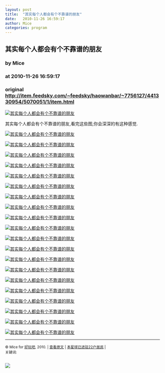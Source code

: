 ```yaml
---
layout: post
title:  "其实每个人都会有个不靠谱的朋友"
date:   2010-11-26 16:59:17
author: Mice
categories: program
---
```


## 其实每个人都会有个不靠谱的朋友
### by Mice
### at 2010-11-26 16:59:17
### original <http://item.feedsky.com/~feedsky/haowanbar/~7756127/441330954/5070051/1/item.html>

<p><a href="http://photo.9haow.cn/2010/11/26/pengyou_01.jpg"><img alt="其实每个人都会有个不靠谱的朋友" src="http://photo.9haow.cn/2010/11/26/pengyou_01.jpg"></a></p>
<p>其实每个人都会有个不靠谱的朋友,看完这些图,你会深深的有这种感觉.</p>
<p><a href="http://photo.9haow.cn/2010/11/26/pengyou_02.jpg"><img alt="其实每个人都会有个不靠谱的朋友" src="http://photo.9haow.cn/2010/11/26/pengyou_02.jpg"></a></p>
<p><a href="http://photo.9haow.cn/2010/11/26/pengyou_03.jpg"><img alt="其实每个人都会有个不靠谱的朋友" src="http://photo.9haow.cn/2010/11/26/pengyou_03.jpg"></a></p>
<p><a href="http://photo.9haow.cn/2010/11/26/pengyou_04.jpg"><img alt="其实每个人都会有个不靠谱的朋友" src="http://photo.9haow.cn/2010/11/26/pengyou_04.jpg"></a></p>
<p><a href="http://photo.9haow.cn/2010/11/26/pengyou_05.jpg"><img alt="其实每个人都会有个不靠谱的朋友" src="http://photo.9haow.cn/2010/11/26/pengyou_05.jpg"></a></p>
<p><a href="http://photo.9haow.cn/2010/11/26/pengyou_06.jpg"><img alt="其实每个人都会有个不靠谱的朋友" src="http://photo.9haow.cn/2010/11/26/pengyou_06.jpg"></a></p>
<p><a href="http://photo.9haow.cn/2010/11/26/pengyou_07.jpg"><img alt="其实每个人都会有个不靠谱的朋友" src="http://photo.9haow.cn/2010/11/26/pengyou_07.jpg"></a></p>
<p><a href="http://photo.9haow.cn/2010/11/26/pengyou_08.jpg"><img alt="其实每个人都会有个不靠谱的朋友" src="http://photo.9haow.cn/2010/11/26/pengyou_08.jpg"></a></p>
<p><a href="http://photo.9haow.cn/2010/11/26/pengyou_09.jpg"><img alt="其实每个人都会有个不靠谱的朋友" src="http://photo.9haow.cn/2010/11/26/pengyou_09.jpg"></a></p>
<p><a href="http://photo.9haow.cn/2010/11/26/pengyou_10.jpg"><img alt="其实每个人都会有个不靠谱的朋友" src="http://photo.9haow.cn/2010/11/26/pengyou_10.jpg"></a></p>
<p><a href="http://photo.9haow.cn/2010/11/26/pengyou_11.jpg"><img alt="其实每个人都会有个不靠谱的朋友" src="http://photo.9haow.cn/2010/11/26/pengyou_11.jpg"></a></p>
<p><a href="http://photo.9haow.cn/2010/11/26/pengyou_12.jpg"><img alt="其实每个人都会有个不靠谱的朋友" src="http://photo.9haow.cn/2010/11/26/pengyou_12.jpg"></a></p>
<p><a href="http://photo.9haow.cn/2010/11/26/pengyou_13.jpg"><img alt="其实每个人都会有个不靠谱的朋友" src="http://photo.9haow.cn/2010/11/26/pengyou_13.jpg"></a></p>
<p><a href="http://photo.9haow.cn/2010/11/26/pengyou_14.jpg"><img alt="其实每个人都会有个不靠谱的朋友" src="http://photo.9haow.cn/2010/11/26/pengyou_14.jpg"></a></p>
<p><a href="http://photo.9haow.cn/2010/11/26/pengyou_15.jpg"><img alt="其实每个人都会有个不靠谱的朋友" src="http://photo.9haow.cn/2010/11/26/pengyou_15.jpg"></a></p>
<p><a href="http://photo.9haow.cn/2010/11/26/pengyou_16.jpg"><img alt="其实每个人都会有个不靠谱的朋友" src="http://photo.9haow.cn/2010/11/26/pengyou_16.jpg"></a></p>
<p><a href="http://photo.9haow.cn/2010/11/26/pengyou_17.jpg"><img alt="其实每个人都会有个不靠谱的朋友" src="http://photo.9haow.cn/2010/11/26/pengyou_17.jpg"></a></p>
<p><a href="http://photo.9haow.cn/2010/11/26/pengyou_18.jpg"><img alt="其实每个人都会有个不靠谱的朋友" src="http://photo.9haow.cn/2010/11/26/pengyou_18.jpg"></a></p>
<p><a href="http://photo.9haow.cn/2010/11/26/pengyou_19.jpg"><img alt="其实每个人都会有个不靠谱的朋友" src="http://photo.9haow.cn/2010/11/26/pengyou_19.jpg"></a></p>
<p><a href="http://photo.9haow.cn/2010/11/26/pengyou_20.jpg"><img alt="其实每个人都会有个不靠谱的朋友" src="http://photo.9haow.cn/2010/11/26/pengyou_20.jpg"></a></p>
<p><a href="http://photo.9haow.cn/2010/11/26/pengyou_21.jpg"><img alt="其实每个人都会有个不靠谱的朋友" src="http://photo.9haow.cn/2010/11/26/pengyou_21.jpg"></a></p>
<hr>
<p><small>© Mice for <a href="http://www.9haow.cn">好玩吧</a>, 2010. |
<a href="http://www.9haow.cn/2010/11/26/pengyou.html">查看原文</a> |
<a href="http://www.9haow.cn/2010/11/26/pengyou.html#comments">本星球已进驻22户居民</a> |
<br>
关键词: <br>
</small></p><img src="http://www1.feedsky.com/t1/441330954/haowanbar/feedsky/s.gif?r=http://item.feedsky.com/~feedsky/haowanbar/~7756127/441330954/5070051/1/item.html" border="0" height="0" width="0"><p><a href="http://www1.feedsky.com/r/l/feedsky/haowanbar/441330954/art01.html"><img border="0" ismap src="http://www1.feedsky.com/r/i/feedsky/haowanbar/441330954/art01.gif"></a></p>